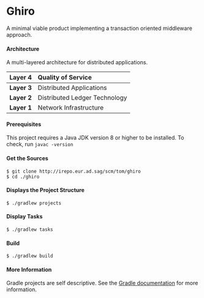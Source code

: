 # Ghiro
A minimal viable product implementing a transaction oriented middleware approach.

#### Architecture

A multi-layered architecture for distributed applications.

|Layer 4|Quality of Service|
|------:|:-----------------|
|**Layer 3**|Distributed Applications|
|**Layer 2**|Distributed Ledger Technology|
|**Layer 1**|Network Infrastructure|

#### Prerequisites
This project requires a Java JDK version 8 or higher to be installed.
To check, run `javac -version`

#### Get the Sources
```
$ git clone http://irepo.eur.ad.sag/scm/tom/ghiro
$ cd ./ghiro
```

#### Displays the Project Structure
```
$ ./gradlew projects
```

#### Display Tasks
```
$ ./gradlew tasks
```

#### Build
```
$ ./gradlew build
```

#### More Information
Gradle projects are self descriptive. See the [Gradle documentation](https://gradle.org/docs) for more information.
